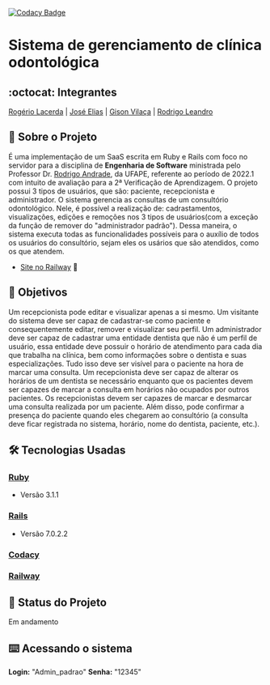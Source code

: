 [![Codacy Badge](https://app.codacy.com/project/badge/Grade/18c2ea2d78d24112b7c1aeb4556f0827)](https://www.codacy.com/gh/ClinicaSorriDente/Management/dashboard?utm_source=github.com&amp;utm_medium=referral&amp;utm_content=ClinicaSorriDente/Management&amp;utm_campaign=Badge_Grade)

# Sistema de gerenciamento de clínica odontológica
## :octocat: Integrantes
[Rogério Lacerda](https://github.com/RogerioLacerdaGH) | [José Elias](https://github.com/Eliaz500) | [Gison Vilaça](https://github.com/gison-vilaca) | [Rodrigo Leandro](https://github.com/rudrigozx)
## :page_with_curl: Sobre o Projeto
É uma implementação de um SaaS escrita em Ruby e Rails com foco no servidor para a disciplina de __Engenharia de Software__ ministrada pelo Professor Dr. [Rodrigo Andrade](https://github.com/rcaa), da UFAPE, referente ao período de 2022.1 com intuito de avaliação para a 2ª Verificação de Aprendizagem.
O projeto possui 3 tipos de usuários, que são: paciente, recepcionista e administrador. O sistema gerencia as consultas de um consultório odontológico. Nele, é possível a realização de: cadrastamentos, visualizações, edições e remoções nos 3 tipos de usuários(com a exceção da função de remover do "administrador padrão"). Dessa maneira, o sistema executa todas as funcionalidades possíveis para o auxílio de todos os usuários do consultório, sejam eles os usários que são atendidos, como os que atendem.

*   [Site no Railway](https://clinicasorridente.up.railway.app) :robot:

## :round_pushpin: Objetivos
Um recepcionista pode editar e visualizar apenas a si mesmo. Um visitante do sistema deve ser capaz de cadastrar-se como paciente e
consequentemente editar, remover e visualizar seu perfil. Um administrador deve ser capaz de cadastrar uma entidade dentista que não é um perfil de usuário, essa entidade deve possuir o horário de atendimento para cada dia que trabalha na clínica, bem como informações sobre o dentista e suas especializações. Tudo isso deve ser visível para o paciente na hora de marcar uma consulta. Um recepcionista deve ser capaz de alterar os horários de um dentista se necessário enquanto que os pacientes devem ser capazes de marcar a consulta em horários não ocupados por outros pacientes. Os recepcionistas devem ser capazes de marcar e desmarcar uma consulta realizada por um paciente. Além disso, pode confirmar a presença do paciente quando eles chegarem ao consultório (a consulta deve ficar registrada no sistema, horário, nome do dentista, paciente, etc.).

## :hammer_and_wrench: Tecnologias Usadas
 ### [Ruby](https://www.ruby-lang.org/pt/)
*   Versão 3.1.1
 ### [Rails](https://rubyonrails.org/)
*   Versão 7.0.2.2
 ### [Codacy](https://www.codacy.com/product)
 ### [Railway](https://railway.app/)
## :construction: Status do Projeto
Em andamento
## :keyboard: Acessando o sistema
__Login:__ "Admin_padrao"
__Senha:__ "12345"
